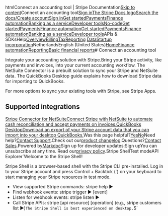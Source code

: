 htmlConnect an accounting tool | Stripe Documentation[Skip to content](#main-content)Connect an accounting tool[Sign in](https://dashboard.stripe.com/login?redirect=https%3A%2F%2Fdocs.stripe.com%2Faccounting-integrations)[The Stripe Docs logo](/)[Search the docs/](#)[Create account](https://dashboard.stripe.com/register)[Sign in](https://dashboard.stripe.com/login?redirect=https%3A%2F%2Fdocs.stripe.com%2Faccounting-integrations)[Get started](/get-started)[Payments](/payments)[Finance automation](/finance-automation)[Banking as a service](/financial-services)[Developer tools](/development)[No-code](/no-code)[Get started](/get-started)[Payments](/payments)[Finance automation](/finance-automation)[](#)[Get started](/get-started)[Payments](/payments)[Finance automation](/finance-automation)[Banking as a service](/financial-services)[Developer tools](/development)[](#)APIs & SDKsHelp[Overview](/docs/finance-automation)[Billing](#)[Tax](#)[Reporting](#)
[Data](#)[Startup incorporation](#)NetherlandsEnglish (United States)[](#)[](#)[Home](/docs)[Finance automation](/docs/finance-automation)[Reporting](/docs/stripe-reports)[Basic financial reports](/docs/reports)# Connect an accounting tool

Integrate your accounting solution with Stripe.Bring your Stripe activity, like payments and invoices, into your current accounting workflow. The NetSuite Connector is a prebuilt solution to sync your Stripe and NetSuite data. The QuickBooks Desktop guide explains how to download Stripe data for importing to QuickBooks.

For more options to sync your existing tools with Stripe, see Stripe Apps.

## Supported integrations

[Stripe Connector for NetSuiteConnect Stripe with NetSuite to automate cash reconciliation and accept payments on invoices.](/connectors/netsuite/overview)[QuickBooks DesktopDownload an export of your Stripe account data that you can import into your desktop QuickBooks.](/reports/quickbooks)Was this page helpful?[Yes](#)[No](#)Need help?[Contact Support](https://support.stripe.com/).Check out our[product changelog](https://stripe.com/blog/changelog).Questions?[Contact Sales](https://stripe.com/contact/sales).Powered by[Markdoc](https://markdoc.dev)Sign up for developer updates:Sign upYou can unsubscribe at any time. Read our[privacy policy](https://stripe.com/privacy).Stripe ShellTest modeAPI Explorer[](https://stripe.com/docs/stripe-cli#install)`Welcome to the Stripe Shell!

Stripe Shell is a browser-based shell with the Stripe CLI pre-installed. Log in to your
Stripe account and press Control + Backtick (`) on your keyboard to start managing your Stripe
resources in test mode.

- View supported Stripe commands: stripe help ▶️
- Find webhook events: stripe trigger ▶️ [event]
- Listen for webhook events: stripe listen ▶
- Call Stripe APIs: stripe [api resource] [operation] (e.g., stripe customers list ▶️)`The Stripe Shell is best experienced on desktop.`$`